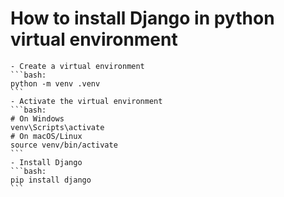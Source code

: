 # How to install Django in python virtual environment
    - Create a virtual environment
    ```bash:
    python -m venv .venv
    ```
    - Activate the virtual environment
    ```bash:
    # On Windows
    venv\Scripts\activate
    # On macOS/Linux
    source venv/bin/activate
    ```
    - Install Django
    ```bash:
    pip install django
    ```
